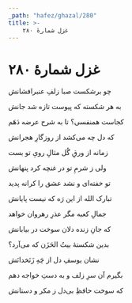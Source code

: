 ```yaml
---
_path: "hafez/ghazal/280"
title: >-
    غزل شمارهٔ ۲۸۰
---
```

# غزل شمارهٔ ۲۸۰

<div class="b" id="bn1"><div class="m1"><p>چو برشکست صبا زلفِ عنبرافشانش</p></div>
<div class="m2"><p>به هر شکسته که پیوست تازه شد جانش</p></div></div>
<div class="b" id="bn2"><div class="m1"><p>کجاست همنفسی؟ تا به شرح عرضه دَهَم</p></div>
<div class="m2"><p>که دل چه می‌کشد از روزگارِ هجرانش</p></div></div>
<div class="b" id="bn3"><div class="m1"><p>زمانه از ورقِ گُل مثالِ رویِ تو بست</p></div>
<div class="m2"><p>ولی ز شرمِ تو در غنچه کرد پنهانش</p></div></div>
<div class="b" id="bn4"><div class="m1"><p>تو خفته‌ای و نشد عشق را کرانه پدید</p></div>
<div class="m2"><p>تبارک الله از این رَه که نیست پایانش</p></div></div>
<div class="b" id="bn5"><div class="m1"><p>جمالِ کعبه مگر عذرِ رهروان خواهد</p></div>
<div class="m2"><p>که جانِ زنده دلان سوخت در بیابانش</p></div></div>
<div class="b" id="bn6"><div class="m1"><p>بدین شکستهٔ بیتُ الحَزَن که می‌آرد؟</p></div>
<div class="m2"><p>نشان یوسفِ دل از چَهِ زَنَخدانَش</p></div></div>
<div class="b" id="bn7"><div class="m1"><p>بگیرم آن سرِ زلف و به دستِ خواجه دهم</p></div>
<div class="m2"><p>که سوخت حافظِ بی‌دل ز مکر و دستانش</p></div></div>

